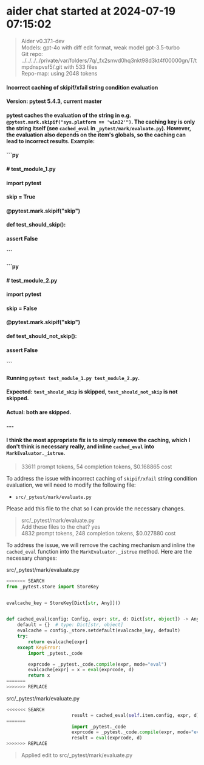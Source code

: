 
# aider chat started at 2024-07-19 07:15:02

> Aider v0.37.1-dev  
> Models: gpt-4o with diff edit format, weak model gpt-3.5-turbo  
> Git repo: ../../../../private/var/folders/7q/_fx2smvd0hq3nkt98d3kt4f00000gn/T/tmpdnspvsf5/.git with 533 files  
> Repo-map: using 2048 tokens  

#### Incorrect caching of skipif/xfail string condition evaluation  
#### Version: pytest 5.4.3, current master  
####   
#### pytest caches the evaluation of the string in e.g. `@pytest.mark.skipif("sys.platform == 'win32'")`. The caching key is only the string itself (see `cached_eval` in `_pytest/mark/evaluate.py`). However, the evaluation also depends on the item's globals, so the caching can lead to incorrect results. Example:  
####   
#### ```py  
#### # test_module_1.py  
#### import pytest  
####   
#### skip = True  
####   
#### @pytest.mark.skipif("skip")  
#### def test_should_skip():  
####     assert False  
#### ```  
####   
#### ```py  
#### # test_module_2.py  
#### import pytest  
####   
#### skip = False  
####   
#### @pytest.mark.skipif("skip")  
#### def test_should_not_skip():  
####     assert False  
#### ```  
####   
#### Running `pytest test_module_1.py test_module_2.py`.  
####   
#### Expected: `test_should_skip` is skipped, `test_should_not_skip` is not skipped.  
####   
#### Actual: both are skipped.  
####   
#### ---  
####   
#### I think the most appropriate fix is to simply remove the caching, which I don't think is necessary really, and inline `cached_eval` into `MarkEvaluator._istrue`.  
> 33611 prompt tokens, 54 completion tokens, $0.168865 cost  

To address the issue with incorrect caching of `skipif/xfail` string condition evaluation, we will need to modify the following file:

- `src/_pytest/mark/evaluate.py`

Please add this file to the chat so I can provide the necessary changes.

> src/_pytest/mark/evaluate.py  
> Add these files to the chat? yes  
> 4832 prompt tokens, 248 completion tokens, $0.027880 cost  

To address the issue, we will remove the caching mechanism and inline the `cached_eval` function into the `MarkEvaluator._istrue` method. Here are the necessary changes:

src/_pytest/mark/evaluate.py
```python
<<<<<<< SEARCH
from _pytest.store import StoreKey


evalcache_key = StoreKey[Dict[str, Any]]()


def cached_eval(config: Config, expr: str, d: Dict[str, object]) -> Any:
    default = {}  # type: Dict[str, object]
    evalcache = config._store.setdefault(evalcache_key, default)
    try:
        return evalcache[expr]
    except KeyError:
        import _pytest._code

        exprcode = _pytest._code.compile(expr, mode="eval")
        evalcache[expr] = x = eval(exprcode, d)
        return x
=======
>>>>>>> REPLACE
```

src/_pytest/mark/evaluate.py
```python
<<<<<<< SEARCH
                        result = cached_eval(self.item.config, expr, d)
=======
                        import _pytest._code
                        exprcode = _pytest._code.compile(expr, mode="eval")
                        result = eval(exprcode, d)
>>>>>>> REPLACE
```

> Applied edit to src/_pytest/mark/evaluate.py  
